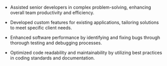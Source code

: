 - Assisted senior developers in complex problem-solving, enhancing overall team productivity and efficiency.
    
- Developed custom features for existing applications, tailoring solutions to meet specific client needs.
    
- Enhanced software performance by identifying and fixing bugs through thorough testing and debugging processes.
    
- Optimized code readability and maintainability by utilizing best practices in coding standards and documentation.